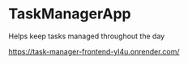 # TaskManagerApp
Helps keep tasks managed throughout the day

https://task-manager-frontend-yl4u.onrender.com/
